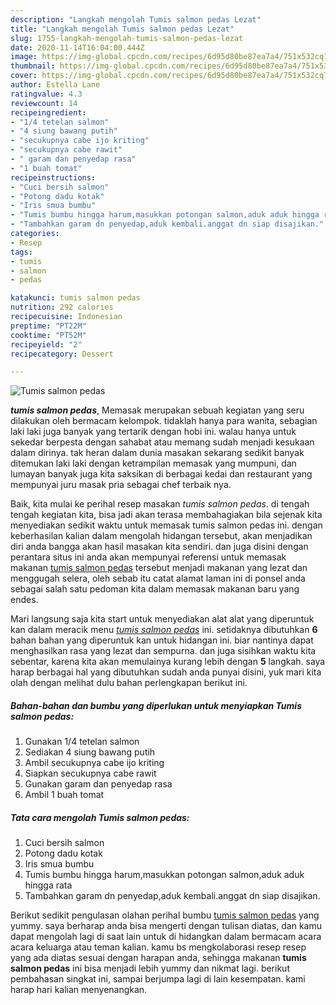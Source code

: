 ```yaml
---
description: "Langkah mengolah Tumis salmon pedas Lezat"
title: "Langkah mengolah Tumis salmon pedas Lezat"
slug: 1755-langkah-mengolah-tumis-salmon-pedas-lezat
date: 2020-11-14T16:04:00.444Z
image: https://img-global.cpcdn.com/recipes/6d95d80be87ea7a4/751x532cq70/tumis-salmon-pedas-foto-resep-utama.jpg
thumbnail: https://img-global.cpcdn.com/recipes/6d95d80be87ea7a4/751x532cq70/tumis-salmon-pedas-foto-resep-utama.jpg
cover: https://img-global.cpcdn.com/recipes/6d95d80be87ea7a4/751x532cq70/tumis-salmon-pedas-foto-resep-utama.jpg
author: Estella Lane
ratingvalue: 4.3
reviewcount: 14
recipeingredient:
- "1/4 tetelan salmon"
- "4 siung bawang putih"
- "secukupnya cabe ijo kriting"
- "secukupnya cabe rawit"
- " garam dan penyedap rasa"
- "1 buah tomat"
recipeinstructions:
- "Cuci bersih salmon"
- "Potong dadu kotak"
- "Iris smua bumbu"
- "Tumis bumbu hingga harum,masukkan potongan salmon,aduk aduk hingga rata"
- "Tambahkan garam dn penyedap,aduk kembali.anggat dn siap disajikan."
categories:
- Resep
tags:
- tumis
- salmon
- pedas

katakunci: tumis salmon pedas 
nutrition: 292 calories
recipecuisine: Indonesian
preptime: "PT22M"
cooktime: "PT52M"
recipeyield: "2"
recipecategory: Dessert

---
```



![Tumis salmon pedas](https://img-global.cpcdn.com/recipes/6d95d80be87ea7a4/751x532cq70/tumis-salmon-pedas-foto-resep-utama.jpg)

<b><i>tumis salmon pedas</i></b>, Memasak merupakan sebuah kegiatan yang seru dilakukan oleh bermacam kelompok. tidaklah hanya para wanita, sebagian laki laki juga banyak yang tertarik dengan hobi ini. walau hanya untuk sekedar berpesta dengan sahabat atau memang sudah menjadi kesukaan dalam dirinya. tak heran dalam dunia masakan sekarang sedikit banyak ditemukan laki laki dengan ketrampilan memasak yang mumpuni, dan lumayan banyak juga kita saksikan di berbagai kedai dan restaurant yang mempunyai juru masak pria sebagai chef terbaik nya.



Baik, kita mulai ke perihal resep masakan <i>tumis salmon pedas</i>. di tengah tengah kegiatan kita, bisa jadi akan terasa membahagiakan bila sejenak kita menyediakan sedikit waktu untuk memasak tumis salmon pedas ini. dengan keberhasilan kalian dalam mengolah hidangan tersebut, akan menjadikan diri anda bangga akan hasil masakan kita sendiri. dan juga disini dengan perantara situs ini anda akan mempunyai referensi untuk memasak makanan <u>tumis salmon pedas</u> tersebut menjadi makanan yang lezat dan menggugah selera, oleh sebab itu catat alamat laman ini di ponsel anda sebagai salah satu pedoman kita dalam memasak makanan baru yang endes.


Mari langsung saja kita start untuk menyediakan alat alat yang diperuntuk kan dalam meracik menu <u><i>tumis salmon pedas</i></u> ini. setidaknya dibutuhkan <b>6</b> bahan bahan yang diperuntuk kan untuk hidangan ini. biar nantinya dapat menghasilkan rasa yang lezat dan sempurna. dan juga sisihkan waktu kita sebentar, karena kita akan memulainya kurang lebih dengan <b>5</b> langkah. saya harap berbagai hal yang dibutuhkan sudah anda punyai disini, yuk mari kita olah dengan melihat dulu bahan perlengkapan berikut ini.

<!--inarticleads1-->

##### Bahan-bahan dan bumbu yang diperlukan untuk menyiapkan Tumis salmon pedas:

1. Gunakan 1/4 tetelan salmon
1. Sediakan 4 siung bawang putih
1. Ambil secukupnya cabe ijo kriting
1. Siapkan secukupnya cabe rawit
1. Gunakan  garam dan penyedap rasa
1. Ambil 1 buah tomat




<!--inarticleads2-->

##### Tata cara mengolah Tumis salmon pedas:

1. Cuci bersih salmon
1. Potong dadu kotak
1. Iris smua bumbu
1. Tumis bumbu hingga harum,masukkan potongan salmon,aduk aduk hingga rata
1. Tambahkan garam dn penyedap,aduk kembali.anggat dn siap disajikan.




Berikut sedikit pengulasan olahan perihal bumbu <u>tumis salmon pedas</u> yang yummy. saya berharap anda bisa mengerti dengan tulisan diatas, dan kamu dapat mengolah lagi di saat lain untuk di hidangkan dalam bermacam acara acara keluarga atau teman kalian. kamu bs mengkolaborasi resep resep yang ada diatas sesuai dengan harapan anda, sehingga makanan <b>tumis salmon pedas</b> ini bisa menjadi lebih yummy dan nikmat lagi. berikut pembahasan singkat ini, sampai berjumpa lagi di lain kesempatan. kami harap hari kalian menyenangkan.
